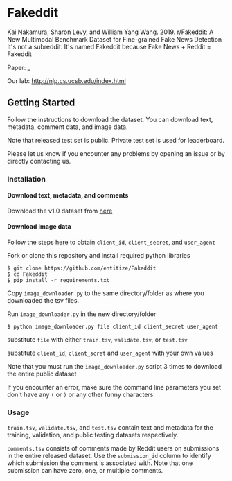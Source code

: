 # Fakeddit

Kai Nakamura, Sharon Levy, and William Yang Wang. 2019. r/Fakeddit: A New Multimodal Benchmark Dataset for Fine-grained Fake News Detection
It's not a subreddit. It's named Fakeddit because Fake News + Reddit = Fakeddit

Paper: _

Our lab: http://nlp.cs.ucsb.edu/index.html

## Getting Started

Follow the instructions to download the dataset. You can download text, metadata, comment data, and image data.

Note that released test set is public. Private test set is used for leaderboard. 

Please let us know if you encounter any problems by opening an issue or by directly contacting us.

### Installation

#### Download text, metadata, and comments
Download the v1.0 dataset from [here](https://drive.google.com/open?id=1ZuCV2_jkUZCYPyCtOhijU7t4bIkYLk9V)

#### Download image data 

Follow the steps [here](https://github.com/reddit-archive/reddit/wiki/OAuth2) to obtain `client_id`, `client_secret`, and `user_agent`

Fork or clone this repository and install required python libraries

```
$ git clone https://github.com/entitize/Fakeddit
$ cd Fakeddit
$ pip install -r requirements.txt
```
Copy `image_downloader.py` to the same directory/folder as where you downloaded the tsv files. 

Run `image_downloader.py`  in the new directory/folder

```
$ python image_downloader.py file client_id client_secret user_agent
```

substitute `file` with either `train.tsv`, `validate.tsv`, or `test.tsv`

substitute `client_id`, `client_scret` and `user_agent` with your own values

Note that you must run the `image_downloader.py` script 3 times to download the entire public dataset

If you encounter an error, make sure the command line parameters you set don't have any `(` or `)` or any other funny characters

### Usage

`train.tsv`, `validate.tsv`, and `test.tsv` contain text and metadata for the training, validation, and public testing datasets respectively.

`comments.tsv` consists of comments made by Reddit users on submissions in the entire released dataset. Use the `submission_id` column to identify which submission the comment is associated with. Note that one submission can have zero, one, or multiple comments.